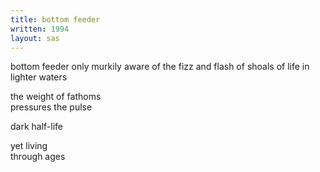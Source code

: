 ```yaml
---
title: bottom feeder
written: 1994
layout: sas
---
```


<div class="poem">
bottom feeder  
only murkily aware  
of the fizz and flash  
of shoals of life  
in lighter waters  
  
the weight of fathoms  
pressures the pulse  
  
dark half-life  
  
yet living  
through ages  
</div>
